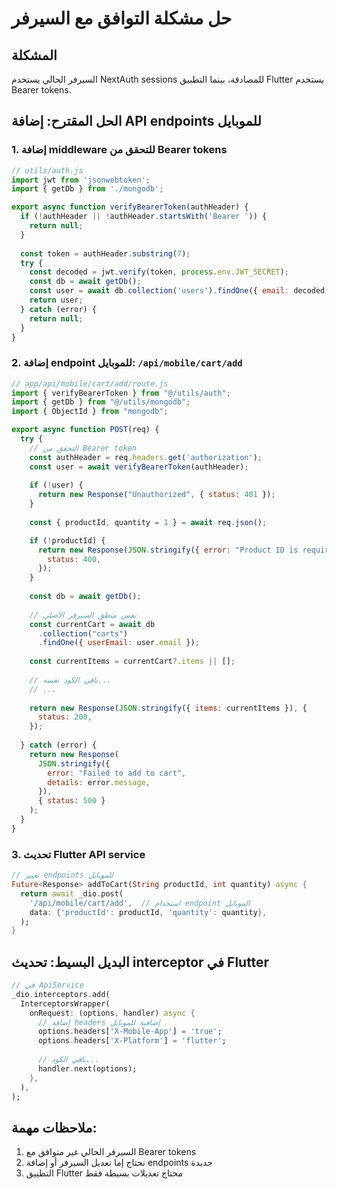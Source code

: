 # حل مشكلة التوافق مع السيرفر

## المشكلة
السيرفر الحالي يستخدم NextAuth sessions للمصادقة، بينما التطبيق Flutter يستخدم Bearer tokens.

## الحل المقترح: إضافة API endpoints للموبايل

### 1. إضافة middleware للتحقق من Bearer tokens

```javascript
// utils/auth.js
import jwt from 'jsonwebtoken';
import { getDb } from './mongodb';

export async function verifyBearerToken(authHeader) {
  if (!authHeader || !authHeader.startsWith('Bearer ')) {
    return null;
  }
  
  const token = authHeader.substring(7);
  try {
    const decoded = jwt.verify(token, process.env.JWT_SECRET);
    const db = await getDb();
    const user = await db.collection('users').findOne({ email: decoded.email });
    return user;
  } catch (error) {
    return null;
  }
}
```

### 2. إضافة endpoint للموبايل: `/api/mobile/cart/add`

```javascript
// app/api/mobile/cart/add/route.js
import { verifyBearerToken } from "@/utils/auth";
import { getDb } from "@/utils/mongodb";
import { ObjectId } from "mongodb";

export async function POST(req) {
  try {
    // التحقق من Bearer token
    const authHeader = req.headers.get('authorization');
    const user = await verifyBearerToken(authHeader);
    
    if (!user) {
      return new Response("Unauthorized", { status: 401 });
    }
    
    const { productId, quantity = 1 } = await req.json();

    if (!productId) {
      return new Response(JSON.stringify({ error: "Product ID is required" }), {
        status: 400,
      });
    }
    
    const db = await getDb();
    
    // نفس منطق السيرفر الأصلي
    const currentCart = await db
      .collection("carts")
      .findOne({ userEmail: user.email });
      
    const currentItems = currentCart?.items || [];
    
    // باقي الكود نفسه...
    // ...
    
    return new Response(JSON.stringify({ items: currentItems }), {
      status: 200,
    });
    
  } catch (error) {
    return new Response(
      JSON.stringify({
        error: "Failed to add to cart",
        details: error.message,
      }),
      { status: 500 }
    );
  }
}
```

### 3. تحديث Flutter API service

```dart
// تغيير endpoints للموبايل
Future<Response> addToCart(String productId, int quantity) async {
  return await _dio.post(
    '/api/mobile/cart/add',  // استخدام endpoint الموبايل
    data: {'productId': productId, 'quantity': quantity},
  );
}
```

## البديل البسيط: تحديث interceptor في Flutter

```dart
// في ApiService
_dio.interceptors.add(
  InterceptorsWrapper(
    onRequest: (options, handler) async {
      // إضافة headers إضافية للموبايل
      options.headers['X-Mobile-App'] = 'true';
      options.headers['X-Platform'] = 'flutter';
      
      // باقي الكود...
      handler.next(options);
    },
  ),
);
```

## ملاحظات مهمة:
1. السيرفر الحالي غير متوافق مع Bearer tokens
2. نحتاج إما تعديل السيرفر أو إضافة endpoints جديدة
3. التطبيق Flutter محتاج تعديلات بسيطة فقط
